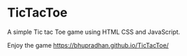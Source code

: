 # TicTacToe
A simple Tic tac Toe game using HTML CSS and JavaScript.

Enjoy the game
https://bhupradhan.github.io/TicTacToe/
